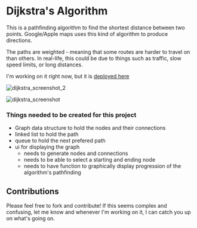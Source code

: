 # Dijkstra's Algorithm

This is a pathfinding algorithm to find the shortest distance between two points. Google/Apple maps uses this kind of algorithm to produce directions.

The paths are weighted - meaning that some routes are harder to travel on than others. In real-life, this could be due to things such as traffic, slow speed limits, or long distances.

I'm working on it right now, but it is [deployed here](https://dijkstras-algorithm.netlify.app/)

![dijkstra_screenshot_2](https://user-images.githubusercontent.com/40727301/145822930-8a42a53c-4c69-4523-a9ae-dfdc05514256.png)

![dijkstra_screenshot](https://user-images.githubusercontent.com/40727301/145822948-64e833ef-20ac-410b-bc2f-62c9f125b766.png)


### Things needed to be created for this project

* Graph data structure to hold the nodes and their connections
* linked list to hold the path
* queue to hold the next prefered path
* ui for displaying the graph
  * needs to generate nodes and connections
  * needs to be able to select a starting and ending node
  * needs to have function to graphically display progression of the algorithm's pathfinding

## Contributions

Please feel free to fork and contribute!
If this seems complex and confusing, let me know and whenever I'm working on it, I can catch you up on what's going on.
